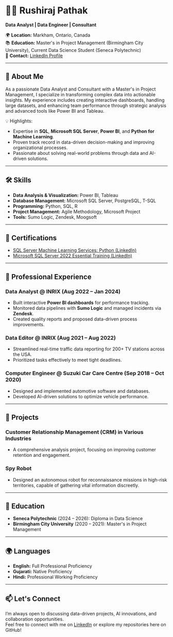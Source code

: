 # 👨‍💻 Rushiraj Pathak 

**Data Analyst | Data Engineer | Consultant**

🌍 **Location:** Markham, Ontario, Canada  
📚 **Education:** Master's in Project Management (Birmingham City University), Current Data Science Student (Seneca Polytechnic)  
📧 **Contact:** [LinkedIn Profile](https://www.linkedin.com/in/rushirajpathak)

---

## 👋 About Me

As a passionate Data Analyst and Consultant with a Master's in Project Management, I specialize in transforming complex data into actionable insights. My experience includes creating interactive dashboards, handling large datasets, and enhancing team performance through strategic analysis and advanced tools like Power BI and Tableau.

💡 Highlights:
- Expertise in **SQL**, **Microsoft SQL Server**, **Power BI**, and **Python for Machine Learning**.
- Proven track record in data-driven decision-making and improving organizational processes.
- Passionate about solving real-world problems through data and AI-driven solutions.

---

## 🛠 Skills

- **Data Analysis & Visualization:** Power BI, Tableau  
- **Database Management:** Microsoft SQL Server, PostgreSQL, T-SQL  
- **Programming:** Python, SQL, R  
- **Project Management:** Agile Methodology, Microsoft Project  
- **Tools:** Sumo Logic, Zendesk, Moogsoft  

---

## 📜 Certifications

- [SQL Server Machine Learning Services: Python (LinkedIn)](https://www.linkedin.com/learning/certificates/7fe806ba10faf94f29d62ce782e5fa2f0695430dbabfc6ed4caa946cc57dc32b)  
- [Microsoft SQL Server 2022 Essential Training (LinkedIn)](https://www.linkedin.com/learning/certificates/70c8261ca926b05005c6b46f033fec187d1b170d6ea41b239b20770c4c35afed)

---

## 🏢 Professional Experience

### **Data Analyst @ INRIX** (Aug 2022 – Jan 2024)  
- Built interactive **Power BI dashboards** for performance tracking.  
- Monitored data pipelines with **Sumo Logic** and managed incidents via **Zendesk**.  
- Created quality reports and proposed data-driven process improvements.

### **Data Editor @ INRIX** (Aug 2021 – Aug 2022)  
- Streamlined real-time traffic data reporting for 200+ TV stations across the USA.  
- Prioritized tasks effectively to meet tight deadlines.

### **Computer Engineer @ Suzuki Car Care Centre** (Sep 2018 – Oct 2020)  
- Designed and implemented automotive software and databases.  
- Developed AI-driven solutions to optimize vehicle performance.

---

## 📂 Projects

### **Customer Relationship Management (CRM) in Various Industries**  
- A comprehensive analysis project, focusing on improving customer retention and engagement.

### **Spy Robot**  
- Designed an autonomous robot for reconnaissance missions in high-risk territories, capable of gathering vital information discreetly.

---

## 🌱 Education

- **Seneca Polytechnic** (2024 – 2026): Diploma in Data Science  
- **Birmingham City University** (2020 – 2021): Master's in Project Management  

---

## 🌍 Languages

- **English:** Full Professional Proficiency  
- **Gujarati:** Native Proficiency  
- **Hindi:** Professional Working Proficiency  

---

## 📫 Let's Connect

I’m always open to discussing data-driven projects, AI innovations, and collaboration opportunities.  
Feel free to connect with me on [LinkedIn](https://www.linkedin.com/in/rushirajpathak) or explore my repositories here on GitHub!
